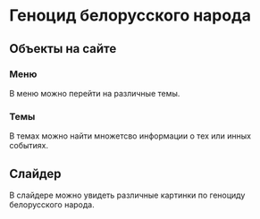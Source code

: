 # Геноцид белорусского народа

## Объекты на сайте
### Меню
В меню можно перейти на различные темы.

### Темы
В темах можно найти множетсво информации о тех или инных событиях.

## Слайдер
В слайдере можно увидеть различные картинки по геноциду белорусского народа.